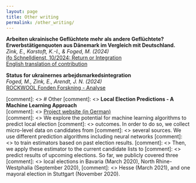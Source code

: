 ```yaml
---
layout: page
title: Other writing
permalink: /other_writing/
---
```


**Arbeiten ukrainische Geflüchtete mehr als andere Geflüchtete? Erwerbstätigenquoten aus Dänemark im Vergleich mit Deutschland.** <br> 
*Zink, E., Karstoft, K.-I., & Foged, M. (2024)* <br>
[ifo Schnelldienst, 10/2024: Return or Integration](https://www.ifo.de/en/publications/2024/journal-complete-issue/ifo-schnelldienst-102024-return-or-integration)<br>
<a href="https://github.com/zinked/zinked.github.io/blob/master/files/Ifo_Schnelldienst2024_FINAL_ENGLISH.pdf" target="_blank">English translation of contribution</a>

**Status for ukrainernes arbejdsmarkedsintegration** <br>
*Foged, M., Zink, E., Arendt, J. N. (2024)* <br>
[ROCKWOOL Fonden Forskning - Analyse](https://rockwoolfonden.dk/udgivelser/status-for-ukrainernes-arbejdsmarkedsintegration/)


[comment]: <> # Other
[comment]: <> **Local Election Predictions - A Machine Learning Approach** <br>
[comment]: <> [Project website (in German)](https://www.wahlorakel.com/) <br>
[comment]: <> We explore the potential for machine learning algorithms to predict local election 
[comment]: <> outcomes. In order to do so, we collect micro-level data on candidates from 
[comment]: <> several sources. We use different prediction algorithms including neural networks 
[comment]: <> to train estimators based on past election results. 
[comment]: <> Then, we apply these estimator to the current candidate lists to 
[comment]: <> predict results of upcoming elections. So far, we publicly covered three 
[comment]: <> local elections in Bavaria (March 2020), North Rhine-Westphalia (September 2020), 
[comment]: <> Hesse (March 2021), and one mayoral election in Stuttgart (November 2020).